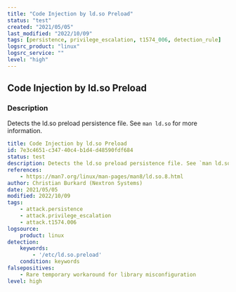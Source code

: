 ```yaml
---
title: "Code Injection by ld.so Preload"
status: "test"
created: "2021/05/05"
last_modified: "2022/10/09"
tags: [persistence, privilege_escalation, t1574_006, detection_rule]
logsrc_product: "linux"
logsrc_service: ""
level: "high"
---
```


## Code Injection by ld.so Preload

### Description

Detects the ld.so preload persistence file. See `man ld.so` for more information.

```yml
title: Code Injection by ld.so Preload
id: 7e3c4651-c347-40c4-b1d4-d48590fdf684
status: test
description: Detects the ld.so preload persistence file. See `man ld.so` for more information.
references:
    - https://man7.org/linux/man-pages/man8/ld.so.8.html
author: Christian Burkard (Nextron Systems)
date: 2021/05/05
modified: 2022/10/09
tags:
    - attack.persistence
    - attack.privilege_escalation
    - attack.t1574.006
logsource:
    product: linux
detection:
    keywords:
        - '/etc/ld.so.preload'
    condition: keywords
falsepositives:
    - Rare temporary workaround for library misconfiguration
level: high

```
